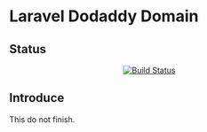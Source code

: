 # Laravel Dodaddy Domain

## Status

<p align="center">
<a href="https://travis-ci.org/y2468101216/laravel-godaddy-domain.svg">
    <img src="https://api.travis-ci.org/y2468101216/laravel-godaddy-domain.svg" alt="Build Status">
</a>
</p>

## Introduce
This do not finish.